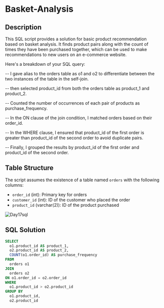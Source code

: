 # Basket-Analysis

## Description
This SQL script provides a solution for basic product recommendation based on basket analysis. It finds product pairs along with the count of times they have been purchased together,
which can be used to make recommendations to new users on an e-commerce website.

Here's a breakdown of your SQL query:

-- I gave alias to the orders table as o1 and o2 to differentiate between the two instances of the table in the self-join.

-- then selected product_id from both the orders table as product_1 and product_2.

-- Counted the number of occurrences of each pair of products as purchase_frequency.

-- In the ON clause of the join condition, I matched orders based on their order_id.

-- In the WHERE clause, I ensured that product_id of the first order is greater than product_id of the second order to avoid duplicate pairs.

-- Finally, I grouped the results by product_id of the first order and product_id of the second order.

## Table Structure
The script assumes the existence of a table named `orders` with the following columns:
- `order_id` (int): Primary key for orders
- `customer_id` (int): ID of the customer who placed the order
- `product_id` (varchar(2)): ID of the product purchased

![Day17sql](https://github.com/bhumikadata/Basket-Analysis/assets/131578649/93c30e3d-2d2f-46b6-b449-6251b5ab7055)


## SQL Solution
```sql
SELECT
  o1.product_id AS product_1,
  o2.product_id AS product_2,
  COUNT(o1.order_id) AS purchase_frequency
FROM 
  orders o1
JOIN
  orders o2
ON o1.order_id = o2.order_id
WHERE 
  o1.product_id > o2.product_id    
GROUP BY 
  o1.product_id,
  o2.product_id 

